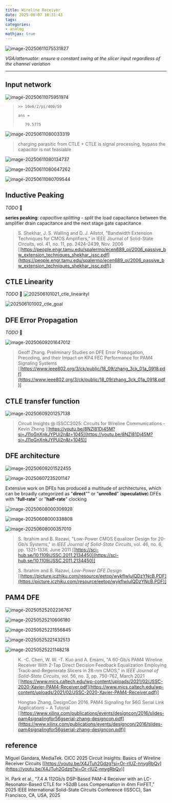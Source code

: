 ```yaml
---
title: Wireline Receiver
date: 2025-06-07 10:31:43
tags:
categories:
- analog
mathjax: true
---
```




![image-20250611075531827](rx/image-20250611075531827.png)

*VGA/attenuator: ensure a constant swing at the slicer input regardless of the channel variation*

---



## Input network

![image-20250611075951974](rx/image-20250611075951974.png)

> ```
> >> 10e6/2/pi/400/50
> 
> ans =
> 
>    79.5775
> ```

![image-20250611080033319](rx/image-20250611080033319.png)



> charging parasitic from CTLE + CTLE is signal processing,  bypass the capacitor is not feasiable

![image-20250611080134737](rx/image-20250611080134737.png)

![image-20250611080647262](rx/image-20250611080647262.png)

![image-20250611080709544](rx/image-20250611080709544.png)


## Inductive Peaking
*TODO* &#128197;

**series peaking**: *capacitive splitting* - *split* the load capacitance between the amplifier drain capacitance and the next stage gate capacitance


> S. Shekhar, J. S. Walling and D. J. Allstot, "Bandwidth Extension Techniques for CMOS Amplifiers," in IEEE Journal of Solid-State Circuits, vol. 41, no. 11, pp. 2424-2439, Nov. 2006 [[https://people.engr.tamu.edu/spalermo/ecen689_oi/2006_passive_bw_extension_techniques_shekhar_jssc.pdf](https://people.engr.tamu.edu/spalermo/ecen689_oi/2006_passive_bw_extension_techniques_shekhar_jssc.pdf)]

## CTLE Linearity

*TODO* &#128197;
![202506101021_ctle_linearityl](rx/202506101021_ctle_linearityl.PNG)

![202506101002_ctle_goal](rx/202506101002_ctle_goal.PNG)

## DFE Error Propagation

*TODO* &#128197;

![image-20250609201647012](rx/image-20250609201647012.png)





> Geoff Zhang. Preliminary Studies on DFE Error Propagation, Precoding, and their Impact on KP4 FEC Performance for PAM4 Signaling Systems [[https://www.ieee802.org/3/ck/public/18_09/zhang_3ck_01a_0918.pdf](https://www.ieee802.org/3/ck/public/18_09/zhang_3ck_01a_0918.pdf)]



## CTLE transfer function

![image-20250609201257138](rx/image-20250609201257138.png)

> Circuit Insights @ ISSCC2025: Circuits for Wireline Communications - Kevin Zheng [[https://youtu.be/8NZl81Dj45M?si=J11oGnXnkJYPUi2n&t=1045](https://youtu.be/8NZl81Dj45M?si=J11oGnXnkJYPUi2n&t=1045)]




## DFE architecture

![image-20250609201522455](rx/image-20250609201522455.png)

![image-20250607235201147](rx/image-20250607235201147.png)

Extensive work on DFEs has produced a multitude of architectures, which can be broadly categorized as "**direct**"" or "**unrolled**" (**speculative**) DFEs with "**full-rate**" or "**half-rate**" clocking



![image-20250608000306928](rx/image-20250608000306928.png)

![image-20250608000338808](rx/image-20250608000338808.png)

![image-20250608000357010](rx/image-20250608000357010.png)





> S. Ibrahim and B. Razavi, "Low-Power CMOS Equalizer Design for 20-Gb/s Systems," in *IEEE Journal of Solid-State Circuits*, vol. 46, no. 6, pp. 1321-1336, June 2011 [[https://sci-hub.se/10.1109/JSSC.2011.2134450](https://sci-hub.se/10.1109/JSSC.2011.2134450)]
>
> S. Ibrahim and B. Razavi, *Low-Power DFE Design* [[https://picture.iczhiku.com/resource/eetop/wykflwIuIQDzYNcB.PDF](https://picture.iczhiku.com/resource/eetop/wykflwIuIQDzYNcB.PDF)]





## PAM4 DFE

![image-20250525202236767](rx/image-20250525202236767.png)

![image-20250525210606180](rx/image-20250525210606180.png)



![image-20250525221556845](rx/image-20250525221556845.png)



![image-20250525221432513](rx/image-20250525221432513.png)

![image-20250525221148218](rx/image-20250525221148218.png)



> K. -C. Chen, W. W. -T. Kuo and A. Emami, "A 60-Gb/s PAM4 Wireline Receiver With 2-Tap Direct Decision Feedback Equalization Employing Track-and-Regenerate Slicers in 28-nm CMOS," in *IEEE Journal of Solid-State Circuits*, vol. 56, no. 3, pp. 750-762, March 2021 [[https://www.mics.caltech.edu/wp-content/uploads/2021/02/JSSC-2020-Xavier-PAM4-Receiver.pdf](https://www.mics.caltech.edu/wp-content/uploads/2021/02/JSSC-2020-Xavier-PAM4-Receiver.pdf)]
>
> Hongtao Zhang, DesignCon 2016. PAM4 Signaling for 56G Serial Link Applications − A Tutorial [[https://www.xilinx.com/publications/events/designcon/2016/slides-pam4signalingfor56gserial-zhang-designcon.pdf](https://www.xilinx.com/publications/events/designcon/2016/slides-pam4signalingfor56gserial-zhang-designcon.pdf)]


## reference

Miguel Gandara, MediaTek. CICC 2025 Circuit Insights: Basics of Wireline Receiver Circuits [[https://youtu.be/X4JTuh2Gdzg?si=Or-rIUZ-nnygRbQv](https://youtu.be/X4JTuh2Gdzg?si=Or-rIUZ-nnygRbQv)]

H. Park et al., "7.4 A 112Gb/s DSP-Based PAM-4 Receiver with an LC-Resonator-Based CTLE for >52dB Loss Compensation in 4nm FinFET," 2025 IEEE International Solid-State Circuits Conference (ISSCC), San Francisco, CA, USA, 2025

